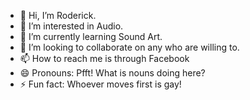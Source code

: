 - 👋 Hi, I’m Roderick.
- 👀 I’m interested in Audio.
- 🌱 I’m currently learning Sound Art.
- 💞️ I’m looking to collaborate on any who are willing to.
- 📫 How to reach me is through Facebook
- 😄 Pronouns: Pfft! What is nouns doing here?
- ⚡ Fun fact: Whoever moves first is gay!

<!---
spqr2000/spqr2000 is a ✨ special ✨ repository because its `README.md` (this file) appears on your GitHub profile.
You can click the Preview link to take a look at your changes.
--->
